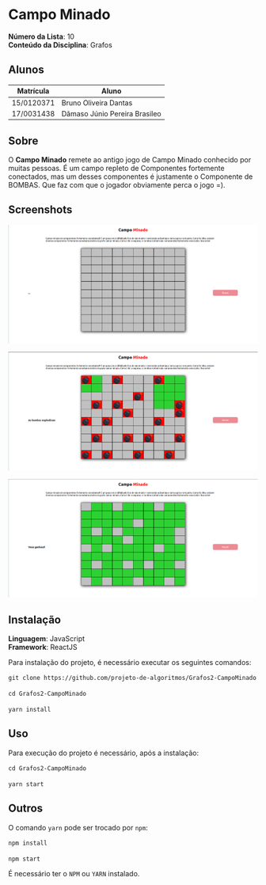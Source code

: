 # Campo Minado

**Número da Lista**: 10<br>
**Conteúdo da Disciplina**: Grafos<br>

## Alunos
|Matrícula | Aluno |
| -- | -- |
| 15/0120371  |  Bruno Oliveira Dantas |
| 17/0031438 |  Dâmaso Júnio Pereira Brasileo |

## Sobre 
O **Campo Minado** remete ao antigo jogo de Campo Minado conhecido por muitas pessoas. É um campo repleto de Componentes fortemente conectados, mas um desses componentes é justamente o Componente de BOMBAS. Que faz com que o jogador obviamente perca o jogo =). 

## Screenshots

![](src/campo-minado1.png)

![](src/campominado2.png)

![](src/campominado3.png)

## Instalação 
**Linguagem**: JavaScript<br>
**Framework**: ReactJS<br>

Para instalação do projeto, é necessário executar os seguintes comandos:
```
git clone https://github.com/projeto-de-algoritmos/Grafos2-CampoMinado

cd Grafos2-CampoMinado

yarn install
```

## Uso 

Para execução do projeto é necessário, após a instalação:
```
cd Grafos2-CampoMinado

yarn start
```

## Outros 
O comando `yarn` pode ser trocado por `npm`:
```
npm install

npm start
```

É necessário ter o `NPM` ou `YARN` instalado.
